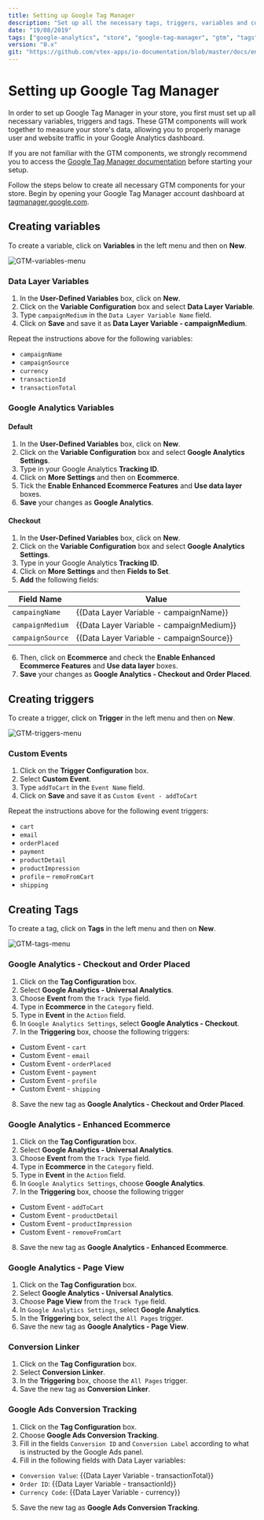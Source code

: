 ```yaml
---
title: Setting up Google Tag Manager
description: "Set up all the necessary tags, triggers, variables and configurations with Google Tag Manager and easily manage user and website data using Google Analytics dashboards."
date: "19/08/2019"
tags: ["google-analytics", "store", "google-tag-manager", "gtm", "tags", "variables", "triggers"]
version: "0.x"
git: "https://github.com/vtex-apps/io-documentation/blob/master/docs/en/Recipes/store/setting-up-google-tag-manager.md"
---
```


# Setting up Google Tag Manager

In order to set up Google Tag Manager in your store, you first must set up all necessary variables, triggers and tags. These GTM components will work together to measure your store's data, allowing you to properly manage user and website traffic in your Google Analytics dashboard. 

<div class="alert alert-info">
If you are not familiar with the GTM components, we strongly recommend you to access the <a href="https://support.google.com/tagmanager/answer/6103657?hl=en">Google Tag Manager documentation</a> before starting your setup.
</div>

Follow the steps below to create all necessary GTM components for your store. Begin by opening your Google Tag Manager account dashboard at [tagmanager.google.com](https://tagmanager.google.com/).

## Creating variables

To create a variable, click on **Variables** in the left menu and then on **New**.

![GTM-variables-menu](https://user-images.githubusercontent.com/52087100/64815325-ae17cd80-d57b-11e9-90fb-ff13e4026e72.png)

### Data Layer Variables

1. In the **User-Defined Variables** box, click on **New**.
2. Click on the **Variable Configuration** box and select **Data Layer Variable**. 
3. Type `campaignMedium` in the `Data Layer Variable Name` field.
4. Click on **Save** and save it as **Data Layer Variable - campaignMedium**.

Repeat the instructions above for the following variables: 

- `campaignName`
- `campaignSource`
- `currency`
- `transactionId`
- `transactionTotal`

### Google Analytics Variables

#### Default

1. In the **User-Defined Variables** box, click on **New**.
2. Click on the **Variable Configuration** box and select **Google Analytics Settings**. 
3. Type in your Google Analytics **Tracking ID**. 
4. Click on **More Settings** and then on **Ecommerce**. 
5. Tick the **Enable Enhanced Ecommerce Features** and **Use data layer** boxes.
6. **Save** your changes as **Google Analytics**.

#### Checkout


1. In the **User-Defined Variables** box, click on **New**.
2. Click on the **Variable Configuration** box and select **Google Analytics Settings**.
3. Type in your Google Analytics **Tracking ID**.
4. Click on **More Settings** and then **Fields to Set**.
5. **Add** the following fields:

|  Field Name     |                 Value                    |   
|-----------------|------------------------------------------| 
|  `campaingName`   | {{Data Layer Variable - campaignName}}   |
|  `campaignMedium` | {{Data Layer Variable - campaignMedium}} |
|  `campaignSource` | {{Data Layer Variable - campaignSource}} |

6. Then, click on **Ecommerce** and check the **Enable Enhanced Ecommerce Features** and **Use data layer** boxes.
7. **Save** your changes as **Google Analytics - Checkout and Order Placed**.


## Creating triggers


To create a trigger, click on **Trigger** in the left menu and then on **New**.

![GTM-triggers-menu](https://user-images.githubusercontent.com/52087100/64815364-c7207e80-d57b-11e9-8d7a-5f2634c7bdb7.png)

### Custom Events

1. Click on the **Trigger Configuration** box.
2. Select **Custom Event**.
3. Type `addToCart` in the `Event Name` field. 
4. Click on **Save** and save it as `Custom Event - addToCart`

Repeat the instructions above for the following event triggers: 

- `cart`
- `email`
- `orderPlaced` 
- `payment`
- `productDetail`
- `productImpression` 
- `profile`
– `remoFromCart`
- `shipping`

## Creating Tags

To create a tag, click on **Tags** in the left menu and then on **New**.

![GTM-tags-menu](https://user-images.githubusercontent.com/52087100/64815399-e28b8980-d57b-11e9-8913-1c0dc05f96a0.png)

### Google Analytics - Checkout and Order Placed

1. Click on the **Tag Configuration** box.
2. Select **Google Analytics - Universal Analytics**.
3. Choose **Event** from the `Track Type` field.
4. Type in **Ecommerce** in the `Category` field.
5. Type in **Event** in the `Action` field.
6. In `Google Analytics Settings`, select **Google Analytics - Checkout**.
7. In the **Triggering** box, choose the following triggers: 
  - Custom Event - `cart`
  - Custom Event - `email`
  - Custom Event - `orderPlaced`
  - Custom Event - `payment`
  - Custom Event - `profile`
  - Custom Event - `shipping`
8. Save the new tag as **Google Analytics - Checkout and Order Placed**.

### Google Analytics - Enhanced Ecommerce


1. Click on the **Tag Configuration** box.
2. Select **Google Analytics - Universal Analytics**.
3. Choose **Event** from the `Track Type` field.
4. Type in **Ecommerce** in the `Category` field.
5. Type in **Event** in the `Action` field.
6. In `Google Analytics Settings`, choose **Google Analytics**. 
7. In the **Triggering** box, choose the following trigger
  - Custom Event - `addToCart`
  - Custom Event - `productDetail`
  - Custom Event - `productImpression`
  - Custom Event - `removeFromCart`
8. Save the new tag as **Google Analytics - Enhanced Ecommerce**.

### Google Analytics - Page View

1. Click on the **Tag Configuration** box. 
2. Select **Google Analytics - Universal Analytics**.
3. Choose **Page View** from the `Track Type` field. 
4. In `Google Analytics Settings`, select **Google Analytics**.
5. In the **Triggering** box, select the `All Pages` trigger.
6. Save the new tag as **Google Analytics - Page View**.

### Conversion Linker

1. Click on the **Tag Configuration** box.
2. Select **Conversion Linker**.
3. In the **Triggering** box, choose the `All Pages` trigger.
4. Save the new tag as **Conversion Linker**.

### Google Ads Conversion Tracking

1. Click on the **Tag Configuration** box.
2. Choose **Google Ads Conversion Tracking**.
3. Fill in the fields `Conversion ID` and `Conversion Label` according to what is instructed by the Google Ads panel.
4. Fill in the following fields with Data Layer variables:
  - `Conversion Value`: {{Data Layer Variable - transactionTotal}}
  - `Order ID`: {{Data Layer Variable - transactionId}}
  - `Currency Code`: {{Data Layer Variable - currency}}
5. Save the new tag as **Google Ads Conversion Tracking**.
